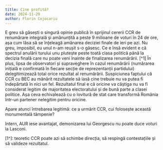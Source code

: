 ```yaml
---
title: Cine profită?
date: 2024-11-29
author: Florin Cojocariu
---
```

E greu să găsești o singură opinie publică în sprijinul cererii CCR de renumărare integrală și amănunțită a peste 9 milioane de voturi în 24 de ore, așa cum lăsa să se înțeleagă amânarea deciziei finale de ieri pe azi. Nu greu, imposibil, eu unul n-am reușit s-o găsesc. Ce e însă evident e că spectrul anulării turului unu plutește peste toată clasa politică  până la decizia finală care nu poate veni înainte de finalizarea renumărării. [^1] În plus, lipsa de observatori și supraveghere în cazul renumărării (numărarea inițială e confirmată în fiecare secție de reprezentanții partidului) delegitimizează total orice rezultat al renumărării. Suspiciunea faptului că CCR cu BEC au mânărit rezultatele să iasă cine trebuie nu va putea fi îndepărtată în nici un fel. Rezultatul final e că oricine va câștiga nu va fi considerat legitim de majoritatea electoratului și de bună parte a clasei politice. Așa ceva echivalează cu o lovitură de stat care transformă România într-un partener nelegitim pentru oricine. 

Apare atunci întrebarea legitimă: ce a urmărit CCR, cui folosește această monumentală tâmpenie?

Intern, AUR iese avantajat, demonizarea lui Georgescu nu poate duce voturi la Lasconi.

\[1^]: teoretic CCR poate azi să schimbe direcția, să respingă contestațiile și să valideze rezultatul.
